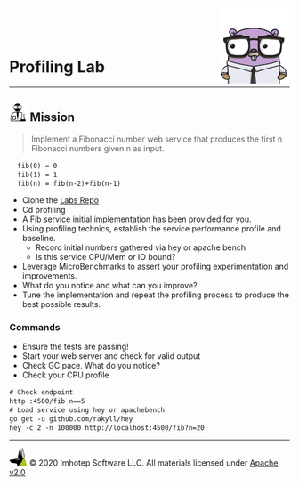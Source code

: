 <img src="../assets/gophernand.png" align="right" width="128" height="auto"/>

<br/>
<br/>
<br/>

# Profiling Lab

---
## <img src="../assets/lab.png" width="auto" height="32"/> Mission

> Implement a Fibonacci number web service that produces the first n Fibonacci numbers given n as input.

  ```text
    fib(0) = 0
    fib(1) = 1
    fib(n) = fib(n-2)+fib(n-1)
  ```

+ Clone the [Labs Repo](https://github.com/gopherland/labs_int)
+ Cd profiling
+ A Fib service initial implementation has been provided for you.
+ Using profiling technics, establish the service performance profile and baseline.
  + Record initial numbers gathered via hey or apache bench
  + Is this service CPU/Mem or IO bound?
+ Leverage MicroBenchmarks to assert your profiling experimentation and improvements.
+ What do you notice and what can you improve?
+ Tune the implementation and repeat the profiling process to produce the best possible results.

### Commands

+ Ensure the tests are passing!
+ Start your web server and check for valid output
+ Check GC pace. What do you notice?
+ Check your CPU profile

```shell
# Check endpoint
http :4500/fib n==5
# Load service using hey or apachebench
go get -u github.com/rakyll/hey
hey -c 2 -n 100000 http://localhost:4500/fib?n=20
```

---
<img src="../assets/imhotep_logo.png" width="32" height="auto"/> © 2020 Imhotep Software LLC.
All materials licensed under [Apache v2.0](http://www.apache.org/licenses/LICENSE-2.0)